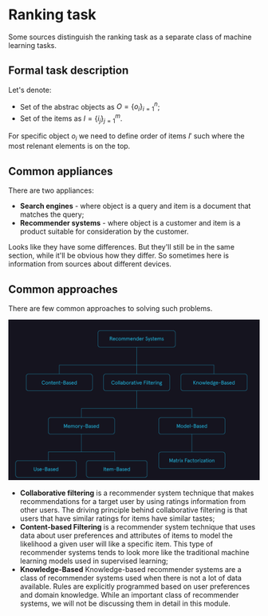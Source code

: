 # Ranking task

Some sources distinguish the ranking task as a separate class of machine learning tasks.

## Formal task description

Let's denote:
- Set of the abstrac objects as $O=\{o_i\}_{i=1}^n$;
- Set of the items as $I=\{i_j\}_{j=1}^m$.

For specific object $o_i$ we need to define order of items $I'$ such where the most relenant elements is on the top.

## Common appliances

There are two appliances:

- **Search engines** - where object is a query and item is a document that matches the query;
- **Recommender systems** - where object is a customer and item is a product suitable for consideration by the customer.

Looks like they have some differences. But they'll still be in the same section, while it'll be obvious how they differ. So sometimes here is information from sources about different devices.

## Common approaches

There are few common approaches to solving such problems.

![approaches](ranking_task_files/approaches.png)

- **Collaborative filtering** is a recommender system technique that makes recommendations for a target user by using ratings information from other users. The driving principle behind collaborative filtering is that users that have similar ratings for items have similar tastes;
- **Content-based Filtering** is a recommender system technique that uses data about user preferences and attributes of items to model the likelihood a given user will like a specific item. This type of recommender systems tends to look more like the traditional machine learning models used in supervised learning;
- **Knowledge-Based** Knowledge-based recommender systems are a class of recommender systems used when there is not a lot of data available. Rules are explicitly programmed based on user preferences and domain knowledge. While an important class of recommender systems, we will not be discussing them in detail in this module.